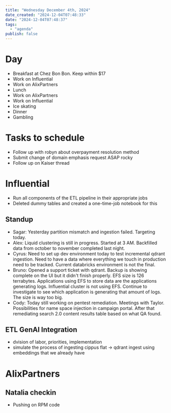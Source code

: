 ```yaml
---
title: "Wednesday December 4th, 2024"
date_created: "2024-12-04T07:48:33"
date: "2024-12-04T07:48:37"
tags:
  - "agenda"
publish: false
---
```


# Day
- Breakfast at Chez Bon Bon. Keep within $17
- Work on Influential
- Work on AlixPartners
- Lunch
- Work on AlixPartners
- Work on Influential
- Ice skating
- Dinner
- Gambling

# Tasks to schedule
- Follow up with robyn about overpayment resolution method
- Submit change of domain emphasis request ASAP rocky
- Follow up on Kaiser thread

# Influential
- Run all components of the ETL pipeline in their appropriate jobs
- Deleted dummy tables and created a one-time-job notebook for this
## Standup
- Sagar: Yesterday partition mismatch and ingestion failed. Targeting today. 
- Alex: Liquid clustering is still in progress. Started at 3 AM. Backfilled data from october to november completed last night.
- Cyrus: Need to set up dev environment today to test incremental qdrant ingestion. Need to have a data where everything we touch in production need to be tracked. Current databricks environment is not the final. 
- Bruno: Opened a support ticket with qdrant. Backup is showing complete on the UI but it didn't finish properly. EFS size is 126 terrabytes. Applications using EFS to store data are the applications generating logs. Influential cluster is not using EFS. Continue to investigate to see which application is generating that amount of logs. The size is way too big. 
- Cody: Today still working on pentest remediation. Meetings with Taylor. Possibilities for name space injection in campaign portal. After that remediating search 2.0 content results table based on what QA found. 
## ETL GenAI Integration
- dvision of labor, priorities, implementation
- simulate the process of ingesting cippus flat -> qdrant ingest using embeddings that we already have

# AlixPartners
## Natalia checkin
- Pushing on RPM code
